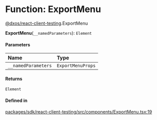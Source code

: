 # Function: ExportMenu

[@dxos/react-client-testing](../modules/dxos_react_client_testing.md).ExportMenu

**ExportMenu**(`__namedParameters`): `Element`

#### Parameters

| Name | Type |
| :------ | :------ |
| `__namedParameters` | `ExportMenuProps` |

#### Returns

`Element`

#### Defined in

[packages/sdk/react-client-testing/src/components/ExportMenu.tsx:19](https://github.com/dxos/dxos/blob/db8188dae/packages/sdk/react-client-testing/src/components/ExportMenu.tsx#L19)
